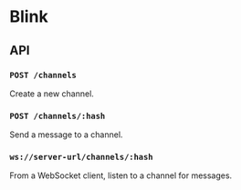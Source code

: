 # Blink

## API

### `POST /channels`
Create a new channel.

### `POST /channels/:hash`
Send a message to a channel.

### `ws://server-url/channels/:hash`
From a WebSocket client, listen to a channel for messages.
